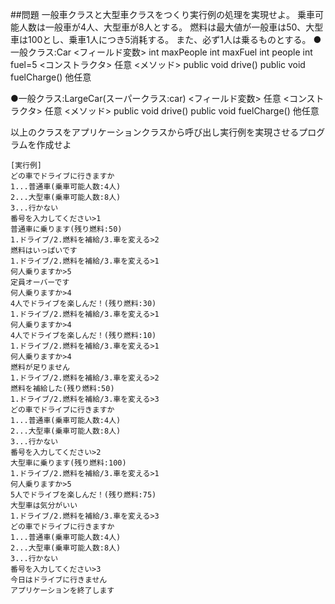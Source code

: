 ##問題
一般車クラスと大型車クラスをつくり実行例の処理を実現せよ。
乗車可能人数は一般車が4人、大型車が8人とする。
燃料は最大値が一般車は50、大型車は100とし、乗車1人につき5消耗する。
また、必ず1人は乗るものとする。
&#9679;一般クラス:Car
&lt;フィールド変数&gt;
int maxPeople
int maxFuel
int people
int fuel=5
&lt;コンストラクタ&gt;
任意
&lt;メソッド&gt;
public void drive()
public void fuelCharge()
他任意

&#9679;一般クラス:LargeCar(スーパークラス:car)
&lt;フィールド変数&gt;
任意
&lt;コンストラクタ&gt;
任意
&lt;メソッド&gt;
public void drive()
public void fuelCharge()
他任意

以上のクラスをアプリケーションクラスから呼び出し実行例を実現させるプログラムを作成せよ
```
[実行例]
どの車でドライブに行きますか
1...普通車(乗車可能人数:4人)
2...大型車(乗車可能人数:8人)
3...行かない
番号を入力してください>1
普通車に乗ります(残り燃料:50)
1.ドライブ/2.燃料を補給/3.車を変える>2
燃料はいっぱいです
1.ドライブ/2.燃料を補給/3.車を変える>1
何人乗りますか>5
定員オーバーです
何人乗りますか>4
4人でドライブを楽しんだ！(残り燃料:30)
1.ドライブ/2.燃料を補給/3.車を変える>1
何人乗りますか>4
4人でドライブを楽しんだ！(残り燃料:10)
1.ドライブ/2.燃料を補給/3.車を変える>1
何人乗りますか>4
燃料が足りません
1.ドライブ/2.燃料を補給/3.車を変える>2
燃料を補給した(残り燃料:50)
1.ドライブ/2.燃料を補給/3.車を変える>3
どの車でドライブに行きますか
1...普通車(乗車可能人数:4人)
2...大型車(乗車可能人数:8人)
3...行かない
番号を入力してください>2
大型車に乗ります(残り燃料:100)
1.ドライブ/2.燃料を補給/3.車を変える>1
何人乗りますか>5
5人でドライブを楽しんだ！(残り燃料:75)
大型車は気分がいい
1.ドライブ/2.燃料を補給/3.車を変える>3
どの車でドライブに行きますか
1...普通車(乗車可能人数:4人)
2...大型車(乗車可能人数:8人)
3...行かない
番号を入力してください>3
今日はドライブに行きません
アプリケーションを終了します
```
